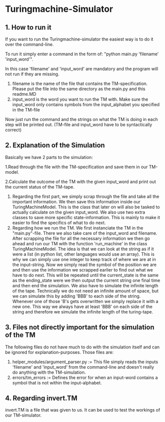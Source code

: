 # Turingmachine-Simulator

## 1. How to run it

If you want to run the Turingmachine-simulator the easiest way is to do it over the command-line.

To run it simply enter a command in the form of: "python main.py 'filename' 'input_word'".

In this case 'filename' and 'input_word' are mandatory and the program will not run if they are missing.
1. filename is the name of the file that contains the TM-specification. Please put the file into the same directory as the main.py and this readme.MD
2. input_word is the word you want to run the TM with. Make sure the input_word only contains symbols from the input_alphabet you specified in the TM-file

Now just run the command and the strings on what the TM is doing in each step will be printed out. (TM-file and input_word have to be syntactically correct)

## 2. Explanation of the Simulation

Basically we have 2 parts to the simulation:

1.Read through the file with the TM-specification and save them in our TM-model.

2.Calculate the outcome of the TM with the given input_word and print out the current status of the TM-tape.

1. Regarding the first part, we simply scrap through the file and take all the important information. We then save this information inside our TuringMachineModel. This is the class that later on will also be tasked to actually calculate on the given input_word. We also use two extra classes to save more specific state-information. This is mainly to make it easier to find the specifics of what to do next.
2. Regarding how we run the TM. We first instanciate the TM in the "main.py"-file. There we also take care of the input_word and filename. After scrapping the file for all the necessary information we then go ahead and run our TM with the function 'run_machine' in the class TuringMachineModel. The idea is that we can look at the string as if it were a list (in python list, other languages would use an array). This is why we can simply use one integer to keep track of where we are at in the input-string. Now we simply read the symbol of the position we are and then use the information we scrapped earlier to find out what we have to do next. This will be repeated until the current_state is the same as the ending_state were we then output the current string one final time and then end the simulation. We also have to simulate the infinite length of the tape. Technically we do not need an infinite amount of space, but we can simulate this by adding 'BBB' to each side of the string. Whenever one of those 'B's gets overwritten we simply replace it with a new one. This way we always have at least 'BBB' on each side of the string and therefore we simulate the infinite length of the turing-tape.

## 3. Files not directly important for the simulation of the TM

The following files do not have much to do with the simulation itself and can be ignored for explanation-purposes.
Those files are:
1. helper_modules/argument_parser.py := This file simply reads the inputs 'filename' and 'input_word' from the command-line and doesn't really do anything with the TM-simulation.
2. errors/tm_errors := Defines the error for when an input-word contains a symbol that is not within the input-alphabet.


## 4. Regarding invert.TM

invert.TM is a file that was given to us. It can be used to test the workings of our TM-simulator.